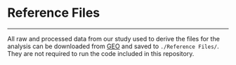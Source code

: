 # Reference Files
***

All raw and processed data from our study used to derive the files for the analysis can be downloaded from [GEO](https://www.ncbi.nlm.nih.gov/geo/) and saved to ```./Reference Files/```. They are not required to run the code included in this repository.